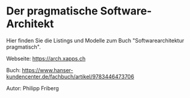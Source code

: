 # Der pragmatische Software-Architekt

Hier finden Sie die Listings und Modelle zum Buch "Softwarearchitektur pragmatisch".

Webseite: https://arch.xapps.ch

Buch: https://www.hanser-kundencenter.de/fachbuch/artikel/9783446473706

Autor: Philipp Friberg
